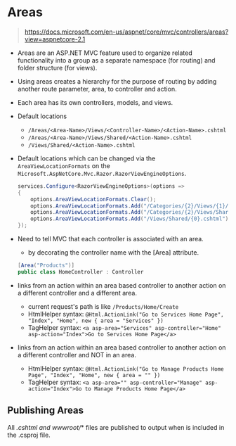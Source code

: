 # Areas
> https://docs.microsoft.com/en-us/aspnet/core/mvc/controllers/areas?view=aspnetcore-2.1


- Areas are an ASP.NET MVC feature used to organize related functionality into a group as a separate namespace (for routing) and folder structure (for views).
- Using areas creates a hierarchy for the purpose of routing by adding another route parameter, area, to controller and action.
- Each area has its own controllers, models, and views.
- Default locations
	- `/Areas/<Area-Name>/Views/<Controller-Name>/<Action-Name>.cshtml`
	- `/Areas/<Area-Name>/Views/Shared/<Action-Name>.cshtml`
	- `/Views/Shared/<Action-Name>.cshtml`
- Default locations which can be changed via the `AreaViewLocationFormats` on the `Microsoft.AspNetCore.Mvc.Razor.RazorViewEngineOptions`.
	```cs
	services.Configure<RazorViewEngineOptions>(options =>
	{
		options.AreaViewLocationFormats.Clear();
		options.AreaViewLocationFormats.Add("/Categories/{2}/Views/{1}/{0}.cshtml");
		options.AreaViewLocationFormats.Add("/Categories/{2}/Views/Shared/{0}.cshtml");
		options.AreaViewLocationFormats.Add("/Views/Shared/{0}.cshtml");
	});
	```

- Need to tell MVC that each controller is associated with an area.
	- by decorating the controller name with the [Area] attribute.
	```cs
	[Area("Products")]
	public class HomeController : Controller
	```
- links from an action within an area based controller to another action on a different controller and a different area.
	- current request's path is like `/Products/Home/Create`
	- HtmlHelper syntax: `@Html.ActionLink("Go to Services Home Page", "Index", "Home", new { area = "Services" })`
	- TagHelper syntax: `<a asp-area="Services" asp-controller="Home" asp-action="Index">Go to Services Home Page</a>`
- links from an action within an area based controller to another action on a different controller and NOT in an area.
	- HtmlHelper syntax: `@Html.ActionLink("Go to Manage Products Home Page", "Index", "Home", new { area = "" })`
	- TagHelper syntax: `<a asp-area="" asp-controller="Manage" asp-action="Index">Go to Manage Products Home Page</a>`

## Publishing Areas
All *.cshtml and wwwroot/** files are published to output when <Project Sdk="Microsoft.NET.Sdk.Web"> is included in the .csproj file.
